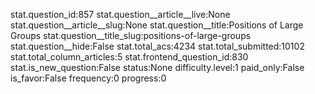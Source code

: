 stat.question_id:857
stat.question__article__live:None
stat.question__article__slug:None
stat.question__title:Positions of Large Groups
stat.question__title_slug:positions-of-large-groups
stat.question__hide:False
stat.total_acs:4234
stat.total_submitted:10102
stat.total_column_articles:5
stat.frontend_question_id:830
stat.is_new_question:False
status:None
difficulty.level:1
paid_only:False
is_favor:False
frequency:0
progress:0
